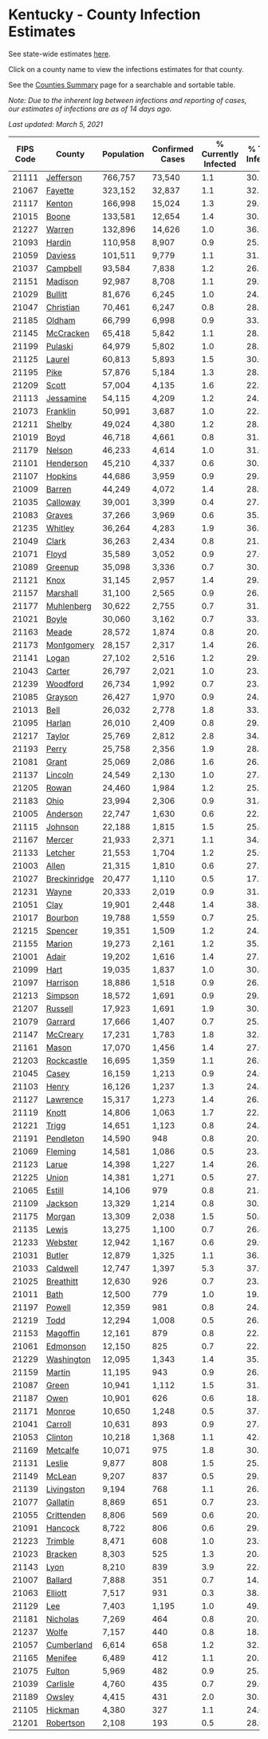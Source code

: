 # Kentucky - County Infection Estimates

See state-wide estimates [here](/infections/us-ky).

Click on a county name to view the infections estimates for that county.

See the [Counties Summary](/infections/summary-counties) page for a searchable and sortable table.

*Note: Due to the inherent lag between infections and reporting of cases, our estimates of infections are as of 14 days ago.*

*Last updated: March 5, 2021*

|   FIPS Code |                       County |   Population |   Confirmed Cases |   % Currently Infected |   % Total Infected |
|-------------|------------------------------|--------------|-------------------|------------------------|--------------------|
|       21111 |       [Jefferson](jefferson) |      766,757 |            73,540 |                    1.1 |               30.9 |
|       21067 |           [Fayette](fayette) |      323,152 |            32,837 |                    1.1 |               32.2 |
|       21117 |             [Kenton](kenton) |      166,998 |            15,024 |                    1.3 |               29.0 |
|       21015 |               [Boone](boone) |      133,581 |            12,654 |                    1.4 |               30.3 |
|       21227 |             [Warren](warren) |      132,896 |            14,626 |                    1.0 |               36.1 |
|       21093 |             [Hardin](hardin) |      110,958 |             8,907 |                    0.9 |               25.3 |
|       21059 |           [Daviess](daviess) |      101,511 |             9,779 |                    1.1 |               31.2 |
|       21037 |         [Campbell](campbell) |       93,584 |             7,838 |                    1.2 |               26.7 |
|       21151 |           [Madison](madison) |       92,987 |             8,708 |                    1.1 |               29.6 |
|       21029 |           [Bullitt](bullitt) |       81,676 |             6,245 |                    1.0 |               24.1 |
|       21047 |       [Christian](christian) |       70,461 |             6,247 |                    0.8 |               28.5 |
|       21185 |             [Oldham](oldham) |       66,799 |             6,998 |                    0.9 |               33.7 |
|       21145 |       [McCracken](mccracken) |       65,418 |             5,842 |                    1.1 |               28.1 |
|       21199 |           [Pulaski](pulaski) |       64,979 |             5,802 |                    1.0 |               28.7 |
|       21125 |             [Laurel](laurel) |       60,813 |             5,893 |                    1.5 |               30.6 |
|       21195 |                 [Pike](pike) |       57,876 |             5,184 |                    1.3 |               28.3 |
|       21209 |               [Scott](scott) |       57,004 |             4,135 |                    1.6 |               22.9 |
|       21113 |       [Jessamine](jessamine) |       54,115 |             4,209 |                    1.2 |               24.7 |
|       21073 |         [Franklin](franklin) |       50,991 |             3,687 |                    1.0 |               22.9 |
|       21211 |             [Shelby](shelby) |       49,024 |             4,380 |                    1.2 |               28.7 |
|       21019 |                 [Boyd](boyd) |       46,718 |             4,661 |                    0.8 |               31.7 |
|       21179 |             [Nelson](nelson) |       46,233 |             4,614 |                    1.0 |               31.6 |
|       21101 |       [Henderson](henderson) |       45,210 |             4,337 |                    0.6 |               30.7 |
|       21107 |           [Hopkins](hopkins) |       44,686 |             3,959 |                    0.9 |               29.4 |
|       21009 |             [Barren](barren) |       44,249 |             4,072 |                    1.4 |               28.9 |
|       21035 |         [Calloway](calloway) |       39,001 |             3,399 |                    0.4 |               27.8 |
|       21083 |             [Graves](graves) |       37,266 |             3,969 |                    0.6 |               35.1 |
|       21235 |           [Whitley](whitley) |       36,264 |             4,283 |                    1.9 |               36.9 |
|       21049 |               [Clark](clark) |       36,263 |             2,434 |                    0.8 |               21.5 |
|       21071 |               [Floyd](floyd) |       35,589 |             3,052 |                    0.9 |               27.0 |
|       21089 |           [Greenup](greenup) |       35,098 |             3,336 |                    0.7 |               30.1 |
|       21121 |                 [Knox](knox) |       31,145 |             2,957 |                    1.4 |               29.9 |
|       21157 |         [Marshall](marshall) |       31,100 |             2,565 |                    0.9 |               26.1 |
|       21177 |     [Muhlenberg](muhlenberg) |       30,622 |             2,755 |                    0.7 |               31.3 |
|       21021 |               [Boyle](boyle) |       30,060 |             3,162 |                    0.7 |               33.8 |
|       21163 |               [Meade](meade) |       28,572 |             1,874 |                    0.8 |               20.8 |
|       21173 |     [Montgomery](montgomery) |       28,157 |             2,317 |                    1.4 |               26.1 |
|       21141 |               [Logan](logan) |       27,102 |             2,516 |                    1.2 |               29.6 |
|       21043 |             [Carter](carter) |       26,797 |             2,021 |                    1.0 |               23.9 |
|       21239 |         [Woodford](woodford) |       26,734 |             1,992 |                    0.7 |               23.8 |
|       21085 |           [Grayson](grayson) |       26,427 |             1,970 |                    0.9 |               24.2 |
|       21013 |                 [Bell](bell) |       26,032 |             2,778 |                    1.8 |               33.7 |
|       21095 |             [Harlan](harlan) |       26,010 |             2,409 |                    0.8 |               29.5 |
|       21217 |             [Taylor](taylor) |       25,769 |             2,812 |                    2.8 |               34.2 |
|       21193 |               [Perry](perry) |       25,758 |             2,356 |                    1.9 |               28.8 |
|       21081 |               [Grant](grant) |       25,069 |             2,086 |                    1.6 |               26.1 |
|       21137 |           [Lincoln](lincoln) |       24,549 |             2,130 |                    1.0 |               27.4 |
|       21205 |               [Rowan](rowan) |       24,460 |             1,984 |                    1.2 |               25.3 |
|       21183 |                 [Ohio](ohio) |       23,994 |             2,306 |                    0.9 |               31.4 |
|       21005 |         [Anderson](anderson) |       22,747 |             1,630 |                    0.6 |               22.9 |
|       21115 |           [Johnson](johnson) |       22,188 |             1,815 |                    1.5 |               25.4 |
|       21167 |             [Mercer](mercer) |       21,933 |             2,371 |                    1.1 |               34.6 |
|       21133 |           [Letcher](letcher) |       21,553 |             1,704 |                    1.2 |               25.0 |
|       21003 |               [Allen](allen) |       21,315 |             1,810 |                    0.6 |               27.2 |
|       21027 | [Breckinridge](breckinridge) |       20,477 |             1,110 |                    0.5 |               17.1 |
|       21231 |               [Wayne](wayne) |       20,333 |             2,019 |                    0.9 |               31.5 |
|       21051 |                 [Clay](clay) |       19,901 |             2,448 |                    1.4 |               38.6 |
|       21017 |           [Bourbon](bourbon) |       19,788 |             1,559 |                    0.7 |               25.1 |
|       21215 |           [Spencer](spencer) |       19,351 |             1,509 |                    1.2 |               24.9 |
|       21155 |             [Marion](marion) |       19,273 |             2,161 |                    1.2 |               35.5 |
|       21001 |               [Adair](adair) |       19,202 |             1,616 |                    1.4 |               27.7 |
|       21099 |                 [Hart](hart) |       19,035 |             1,837 |                    1.0 |               30.4 |
|       21097 |         [Harrison](harrison) |       18,886 |             1,518 |                    0.9 |               26.5 |
|       21213 |           [Simpson](simpson) |       18,572 |             1,691 |                    0.9 |               29.1 |
|       21207 |           [Russell](russell) |       17,923 |             1,691 |                    1.9 |               30.1 |
|       21079 |           [Garrard](garrard) |       17,666 |             1,407 |                    0.7 |               25.2 |
|       21147 |         [McCreary](mccreary) |       17,231 |             1,783 |                    1.8 |               32.6 |
|       21161 |               [Mason](mason) |       17,070 |             1,456 |                    1.4 |               27.0 |
|       21203 |     [Rockcastle](rockcastle) |       16,695 |             1,359 |                    1.1 |               26.0 |
|       21045 |               [Casey](casey) |       16,159 |             1,213 |                    0.9 |               24.0 |
|       21103 |               [Henry](henry) |       16,126 |             1,237 |                    1.3 |               24.4 |
|       21127 |         [Lawrence](lawrence) |       15,317 |             1,273 |                    1.4 |               26.1 |
|       21119 |               [Knott](knott) |       14,806 |             1,063 |                    1.7 |               22.1 |
|       21221 |               [Trigg](trigg) |       14,651 |             1,123 |                    0.8 |               24.4 |
|       21191 |       [Pendleton](pendleton) |       14,590 |               948 |                    0.8 |               20.5 |
|       21069 |           [Fleming](fleming) |       14,581 |             1,086 |                    0.5 |               23.8 |
|       21123 |               [Larue](larue) |       14,398 |             1,227 |                    1.4 |               26.7 |
|       21225 |               [Union](union) |       14,381 |             1,271 |                    0.5 |               27.9 |
|       21065 |             [Estill](estill) |       14,106 |               979 |                    0.8 |               21.6 |
|       21109 |           [Jackson](jackson) |       13,329 |             1,214 |                    0.8 |               30.7 |
|       21175 |             [Morgan](morgan) |       13,309 |             2,038 |                    1.5 |               50.4 |
|       21135 |               [Lewis](lewis) |       13,275 |             1,100 |                    0.7 |               26.4 |
|       21233 |           [Webster](webster) |       12,942 |             1,167 |                    0.6 |               29.0 |
|       21031 |             [Butler](butler) |       12,879 |             1,325 |                    1.1 |               36.7 |
|       21033 |         [Caldwell](caldwell) |       12,747 |             1,397 |                    5.3 |               37.0 |
|       21025 |       [Breathitt](breathitt) |       12,630 |               926 |                    0.7 |               23.3 |
|       21011 |                 [Bath](bath) |       12,500 |               779 |                    1.0 |               19.7 |
|       21197 |             [Powell](powell) |       12,359 |               981 |                    0.8 |               24.8 |
|       21219 |                 [Todd](todd) |       12,294 |             1,008 |                    0.5 |               26.7 |
|       21153 |         [Magoffin](magoffin) |       12,161 |               879 |                    0.8 |               22.5 |
|       21061 |         [Edmonson](edmonson) |       12,150 |               825 |                    0.7 |               22.1 |
|       21229 |     [Washington](washington) |       12,095 |             1,343 |                    1.4 |               35.1 |
|       21159 |             [Martin](martin) |       11,195 |               943 |                    0.9 |               26.5 |
|       21087 |               [Green](green) |       10,941 |             1,112 |                    1.5 |               31.8 |
|       21187 |                 [Owen](owen) |       10,901 |               626 |                    0.6 |               18.4 |
|       21171 |             [Monroe](monroe) |       10,650 |             1,248 |                    0.5 |               37.0 |
|       21041 |           [Carroll](carroll) |       10,631 |               893 |                    0.9 |               27.4 |
|       21053 |           [Clinton](clinton) |       10,218 |             1,368 |                    1.1 |               42.6 |
|       21169 |         [Metcalfe](metcalfe) |       10,071 |               975 |                    1.8 |               30.3 |
|       21131 |             [Leslie](leslie) |        9,877 |               808 |                    1.5 |               25.5 |
|       21149 |             [McLean](mclean) |        9,207 |               837 |                    0.5 |               29.2 |
|       21139 |     [Livingston](livingston) |        9,194 |               768 |                    1.1 |               26.3 |
|       21077 |         [Gallatin](gallatin) |        8,869 |               651 |                    0.7 |               23.6 |
|       21055 |     [Crittenden](crittenden) |        8,806 |               569 |                    0.6 |               20.6 |
|       21091 |           [Hancock](hancock) |        8,722 |               806 |                    0.6 |               29.8 |
|       21223 |           [Trimble](trimble) |        8,471 |               608 |                    1.0 |               23.0 |
|       21023 |           [Bracken](bracken) |        8,303 |               525 |                    1.3 |               20.4 |
|       21143 |                 [Lyon](lyon) |        8,210 |               839 |                    3.9 |               22.0 |
|       21007 |           [Ballard](ballard) |        7,888 |               351 |                    0.7 |               14.3 |
|       21063 |           [Elliott](elliott) |        7,517 |               931 |                    0.3 |               38.8 |
|       21129 |                   [Lee](lee) |        7,403 |             1,195 |                    1.0 |               49.5 |
|       21181 |         [Nicholas](nicholas) |        7,269 |               464 |                    0.8 |               20.2 |
|       21237 |               [Wolfe](wolfe) |        7,157 |               440 |                    0.8 |               18.9 |
|       21057 |     [Cumberland](cumberland) |        6,614 |               658 |                    1.2 |               32.3 |
|       21165 |           [Menifee](menifee) |        6,489 |               412 |                    1.1 |               20.3 |
|       21075 |             [Fulton](fulton) |        5,969 |               482 |                    0.9 |               25.7 |
|       21039 |         [Carlisle](carlisle) |        4,760 |               435 |                    0.7 |               29.0 |
|       21189 |             [Owsley](owsley) |        4,415 |               431 |                    2.0 |               30.7 |
|       21105 |           [Hickman](hickman) |        4,380 |               327 |                    1.1 |               24.0 |
|       21201 |       [Robertson](robertson) |        2,108 |               193 |                    0.5 |               28.6 |